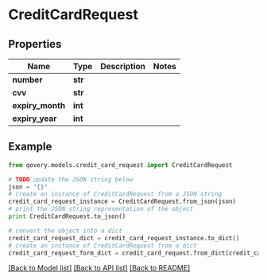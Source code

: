 # CreditCardRequest


## Properties
Name | Type | Description | Notes
------------ | ------------- | ------------- | -------------
**number** | **str** |  | 
**cvv** | **str** |  | 
**expiry_month** | **int** |  | 
**expiry_year** | **int** |  | 

## Example

```python
from qovery.models.credit_card_request import CreditCardRequest

# TODO update the JSON string below
json = "{}"
# create an instance of CreditCardRequest from a JSON string
credit_card_request_instance = CreditCardRequest.from_json(json)
# print the JSON string representation of the object
print CreditCardRequest.to_json()

# convert the object into a dict
credit_card_request_dict = credit_card_request_instance.to_dict()
# create an instance of CreditCardRequest from a dict
credit_card_request_form_dict = credit_card_request.from_dict(credit_card_request_dict)
```
[[Back to Model list]](../README.md#documentation-for-models) [[Back to API list]](../README.md#documentation-for-api-endpoints) [[Back to README]](../README.md)



